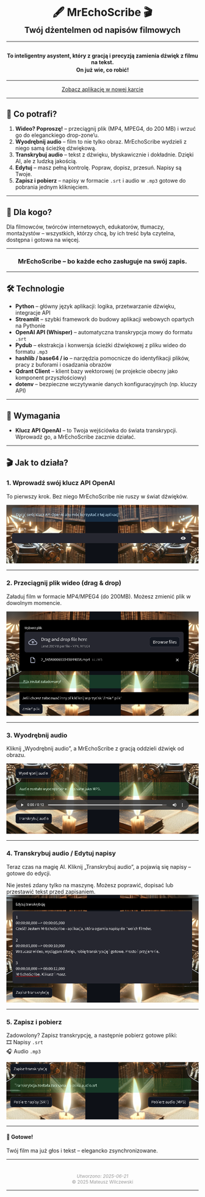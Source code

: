 <h1 align="center" style="margin-bottom: 0.2em;">🖋️ MrEchoScribe 🎬</h1>
<h2 align="center" style="margin-top: 0;">Twój dżentelmen od napisów filmowych</h2>

---

<h4 align="center" style="margin-top: 2em; margin-bottom: 0;">To inteligentny asystent, który z gracją i precyzją zamienia dźwięk z filmu na tekst.</h4>
<h4 align="center" style="margin-top: 0.2em;">On już wie, co robić!</h4>

---

<div style="text-align: center;">
  <a href="https://mr-echo-scribe.streamlit.app/" class="md-button md-button--primary" target="_blank">Zobacz aplikację w nowej karcie</a>
</div>

---

## 🧠 Co potrafi?

1. **Wideo? Poproszę!** – przeciągnij plik (MP4, MPEG4, do 200 MB) i wrzuć go do eleganckiego drop-zone’u.
2. **Wyodrębnij audio** – film to nie tylko obraz. MrEchoScribe wydzieli z niego samą ścieżkę dźwiękową.
3. **Transkrybuj audio** – tekst z dźwięku, błyskawicznie i dokładnie. Dzięki AI, ale z ludzką jakością.
4. **Edytuj** – masz pełną kontrolę. Popraw, dopisz, przesuń. Napisy są Twoje.
5. **Zapisz i pobierz** – napisy w formacie `.srt` i audio w `.mp3` gotowe do pobrania jednym kliknięciem.

---

## 🎯 Dla kogo?

Dla filmowców, twórców internetowych, edukatorów, tłumaczy, montażystów – wszystkich, którzy chcą, by ich treść była czytelna, dostępna i gotowa na więcej.

---

<h3 align="center">MrEchoScribe – bo każde echo zasługuje na swój zapis.</h3>

---

## 🛠️ **Technologie**
- **Python** – główny język aplikacji: logika, przetwarzanie dźwięku, integracje API
- **Streamlit** – szybki framework do budowy aplikacji webowych opartych na Pythonie
- **OpenAI API (Whisper)** – automatyczna transkrypcja mowy do formatu `.srt`
- **Pydub** – ekstrakcja i konwersja ścieżki dźwiękowej z pliku wideo do formatu `.mp3`
- **hashlib / base64 / io** – narzędzia pomocnicze do identyfikacji plików, pracy z buforami i osadzania obrazów
- **Qdrant Client** – klient bazy wektorowej (w projekcie obecny jako komponent przyszłościowy)
- **dotenv** – bezpieczne wczytywanie danych konfiguracyjnych (np. kluczy API)

---

## 🔑 Wymagania
- **Klucz API OpenAI** – to Twoja wejściówka do świata transkrypcji. Wprowadź go, a MrEchoScribe zacznie działać.

---

## 🎬 Jak to działa?

### 1. Wprowadź swój klucz API OpenAI  
To pierwszy krok. Bez niego MrEchoScribe nie ruszy w świat dźwięków.

![Wprowadź API](mr_echo_1.png)

---

### 2. Przeciągnij plik wideo (drag & drop)  
Załaduj film w formacie MP4/MPEG4 (do 200MB). Możesz zmienić plik w dowolnym momencie.

![Upload wideo](mr_echo_2.png)

---

### 3. Wyodrębnij audio  
Kliknij „Wyodrębnij audio”, a MrEchoScribe z gracją oddzieli dźwięk od obrazu.

![Wyodrębnij audio](mr_echo_3.png)

---

### 4. Transkrybuj audio / Edytuj napisy
Teraz czas na magię AI. Kliknij „Transkrybuj audio”, a pojawią się napisy – gotowe do edycji.

Nie jesteś zdany tylko na maszynę. Możesz poprawić, dopisać lub przestawić tekst przed zapisaniem.
![Transkrypcja](mr_echo_4.png)

---

### 5. Zapisz i pobierz  
Zadowolony? Zapisz transkrypcję, a następnie pobierz gotowe pliki:  
🎞️ Napisy `.srt`  
🎧 Audio `.mp3`

![Pobieranie](mr_echo_5.png)

---

#### 🎉 Gotowe!
Twój film ma już głos i tekst – elegancko zsynchronizowane.

---

<div style="text-align: center; font-size: 0.85em; color: #999; margin-top: 3em;">
  <em>Utworzono: 2025-06-21</em><br>
  © 2025 Mateusz Wilczewski
</div>

---